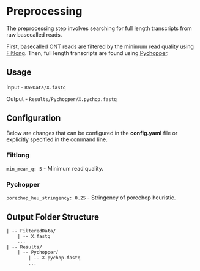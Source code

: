 # Preprocessing

The preprocessing step involves searching for full length transcripts from raw basecalled reads.

First, basecalled ONT reads are filtered by the minimum read quality using [Filtlong](https://github.com/rrwick/Filtlong/). Then, full length transcripts are found using [Pychopper](https://github.com/nanoporetech/pychopper).

## Usage

Input - `RawData/X.fastq`

Output - `Results/Pychopper/X.pychop.fastq`

<!--`snakemake`-->

## Configuration

Below are changes that can be configured in the **config.yaml** file or explicitly specified in the command line.

### Filtlong

`min_mean_q: 5` - Minimum read quality.

### Pychopper

`porechop_heu_stringency: 0.25` - Stringency of porechop heuristic.

## Output Folder Structure

```
| -- FilteredData/
    | -- X.fastq
    ...
| -- Results/
    | -- Pychopper/
        | -- X.pychop.fastq
        ...
```
